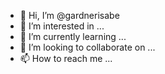 - 👋 Hi, I’m @gardnerisabe
- 👀 I’m interested in ...
- 🌱 I’m currently learning ...
- 💞️ I’m looking to collaborate on ...
- 📫 How to reach me ...

<!---
gardnerisabe/gardnerisabe is a ✨ special ✨ repository because its `README.md` (this file) appears on your GitHub profile.
You can click the Preview link to take a look at your changes.
--->
